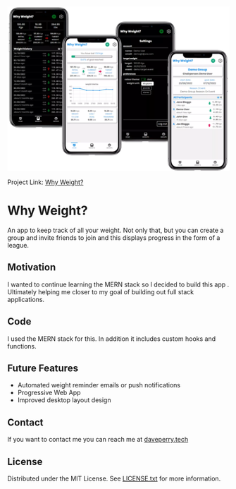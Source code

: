 ![Screenshot](./src/assets/screen_whyweight.webp)

Project Link: [Why Weight?](https://why-weight.vercel.app)

# Why Weight?

<!-- A little info about your project and/ or overview that explains **what** the project is about. -->

An app to keep track of all your weight. Not only that, but you can create a group and invite friends to join and this displays progress in the form of a league.

<!-- ## Game Details

Each player choses ten numbers (from available lotto numbers range). Mark off each of your numbers if the ball was drawn in the official lotto draw. The winner is the first person to match all ten numbers. -->

## Motivation

I wanted to continue learning the MERN stack so I decided to build this app . Ultimately helping me closer to my goal of building out full stack applications.

## Code

I used the MERN stack for this. In addition it includes custom hooks and functions.

## Future Features

- Automated weight reminder emails or push notifications
- Progressive Web App
- Improved desktop layout design

<!-- ## Code Example

Show what the library does as concisely as possible, developers should be able to figure out **how** your project solves their problem by looking at the code example. Make sure the API you are showing off is obvious, and that your code is short and concise. -->

<!-- ## Installation

Provide step by step series of examples and explanations about how to get a development env running. -->

<!-- ## API Reference

Depending on the size of the project, if it is small and simple enough the reference docs can be added to the README. For medium size to larger projects it is important to at least provide a link to where the API reference docs live.

## Tests

Describe and show how to run the tests with code examples. -->

<!-- ## How to use? -->

## Contact

If you want to contact me you can reach me at [daveperry.tech](https://daveperry.tech)

<!-- [loopy lotto repo](https://github.com/your_username/repo_name) -->

## License

<!-- A short snippet describing the license (MIT, Apache etc) -->

Distributed under the MIT License. See [LICENSE.txt](LICENSE.txt) for more information.

<!-- MIT © [Dave Perry]() -->
